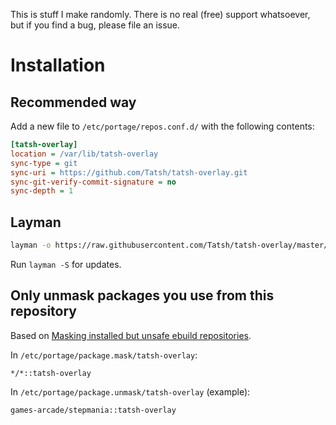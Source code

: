 This is stuff I make randomly. There is no real (free) support whatsoever, but if you find a bug, please file an issue.

# Installation

## Recommended way

Add a new file to `/etc/portage/repos.conf.d/` with the following contents:

```ini
[tatsh-overlay]
location = /var/lib/tatsh-overlay
sync-type = git
sync-uri = https://github.com/Tatsh/tatsh-overlay.git
sync-git-verify-commit-signature = no
sync-depth = 1
```

## Layman

```bash
layman -o https://raw.githubusercontent.com/Tatsh/tatsh-overlay/master/layman.xml -fa tatsh-overlay
```

Run `layman -S` for updates.

## Only unmask packages you use from this repository

Based on [Masking installed but unsafe ebuild repositories](https://wiki.gentoo.org/wiki/Ebuild_repository#Masking_installed_but_unsafe_ebuild_repositories).

In `/etc/portage/package.mask/tatsh-overlay`:

```
*/*::tatsh-overlay
```

In `/etc/portage/package.unmask/tatsh-overlay` (example):

```
games-arcade/stepmania::tatsh-overlay
```
